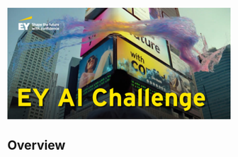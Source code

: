 ![alt text](https://github.com/EYAIChallenge/Overview/blob/main/Banner-EY-1280x640.jpg "EY AI Challenge")

# Overview
